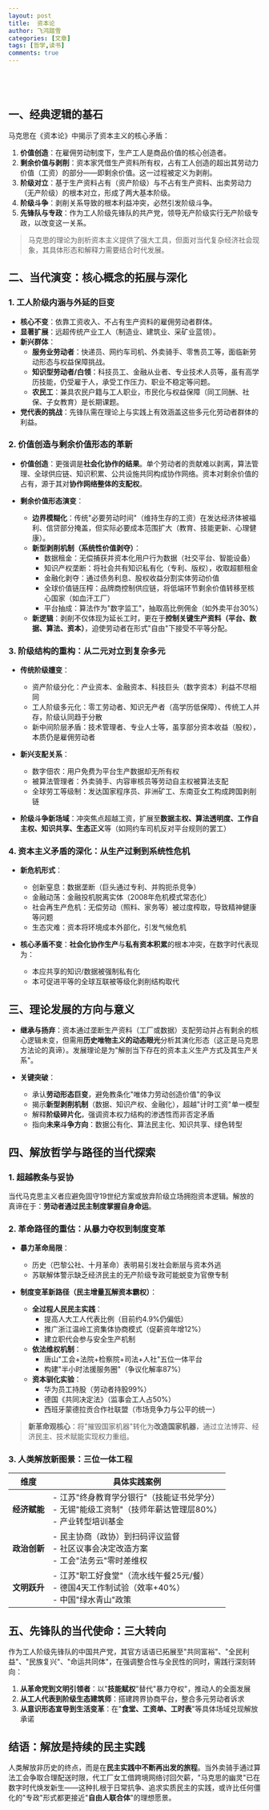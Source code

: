 ```yaml
---
layout: post
title:  资本论
author: 飞鸿踏雪
categories: [文章]
tags: [哲学,读书]
comments: true
---
```

<p style="
    color:white;
    border-radius: 15px 50px;
    background: var(--oc-orange-5);
    padding: 20px;
    
"> 
在数字资本主义的雇佣体系下，社会化协作劳动成为价值创造的源泉；资本通过垄断数据、算法与平台等新型生产资料，系统性占有劳动者创造的远超其劳动力再生产成本的价值——这种结构性剥夺构成当代剥削的本质。由此形成的跨国资本权力集团与碎片化劳动者（零工、知识无产者、数字佃农）的对立，正在全球价值链中重构阶级冲突。阶级斗争的核心场域已从工厂转向算法透明度、数据主权与生态正义的争夺。而工人阶级先锋队的使命，是领导多形态劳动者通过算法民主化与资本制度制衡，在文明跃升中实现人的解放。</p>

## 一、经典逻辑的基石

马克思在《资本论》中揭示了资本主义的核心矛盾：

1. **价值创造**：在雇佣劳动制度下，生产工人是商品价值的核心创造者。
2. **剩余价值与剥削**：资本家凭借生产资料所有权，占有工人创造的超出其劳动力价值（工资）的部分——即剩余价值。这一过程被定义为剥削。
3. **阶级对立**：基于生产资料占有（资产阶级）与不占有生产资料、出卖劳动力（无产阶级）的根本对立，形成了两大基本阶级。
4. **阶级斗争**：剥削关系导致的根本利益冲突，必然引发阶级斗争。
5. **先锋队与专政**：作为工人阶级先锋队的共产党，领导无产阶级实行无产阶级专政，以改变这一关系。

> 马克思的理论为剖析资本主义提供了强大工具，但面对当代复杂经济社会现象，其具体形态和解释力需要结合时代发展。

## 二、当代演变：核心概念的拓展与深化

### 1. 工人阶级内涵与外延的巨变

- **核心不变**：依靠工资收入、不占有生产资料的雇佣劳动者群体。
- **显著扩展**：远超传统产业工人（制造业、建筑业、采矿业蓝领）。
- **新兴群体**：
  - **服务业劳动者**：快递员、网约车司机、外卖骑手、零售员工等，面临新劳动形态与权益保障挑战。
  - **知识型劳动者/白领**：科技员工、金融从业者、专业技术人员等，虽有高学历技能，仍受雇于人，承受工作压力、职业不稳定等问题。
  - **农民工**：兼具农民户籍与工人职业，市民化与权益保障（同工同酬、社保、子女教育）是长期课题。
- **党代表的挑战**：先锋队需在理论上与实践上有效涵盖这些多元化劳动者群体的利益。

### 2. 价值创造与剩余价值形态的革新

- **价值创造**：更强调是**社会化协作的结果**。单个劳动者的贡献难以剥离，算法管理、全球供应链、知识积累、公共设施共同构成协作网络。资本对剩余价值的占有，源于其对**协作网络整体的支配权**。
  
- **剩余价值形态演变**：
  - **边界模糊化**：传统"必要劳动时间"（维持生存的工资）在发达经济体被福利、信贷部分掩盖，但实际必要成本范围扩大（教育、技能更新、心理健康）。
  - **新型剥削机制（系统性价值剥夺）**：
    - 数据租金：无偿捕获并资本化用户行为数据（社交平台、智能设备）
    - 知识产权垄断：将社会共有知识私有化（专利、版权），收取超额租金
    - 金融化剥夺：通过债务利息、股权收益分割实体劳动价值
    - 全球价值链压榨：品牌商控制供应链，将低端环节剩余价值转移至核心国家（如血汗工厂）
    - 平台抽成：算法作为"数字监工"，抽取高比例佣金（如外卖平台30%）
  - **新逻辑**：剥削不仅体现为延长工时，更在于**控制关键生产资料（平台、数据、算法、资本）**，迫使劳动者在形式"自由"下接受不平等分配。

### 3. 阶级结构的重构：从二元对立到复杂多元

- **传统阶级嬗变**：
  - 资产阶级分化：产业资本、金融资本、科技巨头（数字资本）利益不尽相同
  - 工人阶级多元化：零工劳动者、知识无产者（高学历低保障）、传统工人并存，阶级认同趋于分散
  - 新中间阶层矛盾：技术管理者、专业人士等，虽享部分资本收益（股权），本质仍是雇佣劳动者

- **新兴支配关系**：
  - 数字佃农：用户免费为平台生产数据却无所有权
  - 被算法管理者：外卖骑手、内容审核员等劳动自主权被算法支配
  - 全球劳工等级制：发达国家程序员、非洲矿工、东南亚女工构成跨国剥削链

- **阶级斗争新场域**：冲突焦点超越工资，扩展至**数据主权、算法透明度、工作自主权、知识共享、生态正义**等（如网约车司机反对平台规则的罢工）

### 4. 资本主义矛盾的深化：从生产过剩到系统性危机

- **新危机形式**：
  - 创新窒息：数据垄断（巨头通过专利、并购扼杀竞争）
  - 金融动荡：金融投机脱离实体（2008年危机模式常态化）
  - 社会再生产危机：无偿劳动（照料、家务等）被过度榨取，导致精神健康等问题
  - 生态灾难：资本将环境成本外部化，引发气候危机

- **核心矛盾不变**：**社会化协作生产**与**私有资本积累**的根本冲突，在数字时代表现为：
  - 本应共享的知识/数据被强制私有化
  - 本可促进平等的全球互联被等级化剥削结构取代

## 三、理论发展的方向与意义

- **继承与扬弃**：资本通过垄断生产资料（工厂或数据）支配劳动并占有剩余的核心逻辑未变，但需用**历史唯物主义的动态眼光**分析其演化形态（这正是马克思方法论的真谛）。发展理论是为"解剖当下存在的资本主义生产方式及其生产关系"。

- **关键突破**：
  - 承认**劳动形态巨变**，避免教条化"唯体力劳动创造价值"的争议
  - 揭示**新型剥削机制**（数据、知识产权、金融化），超越"计时工资"单一模型
  - 解释**阶级碎片化**，强调资本权力结构的渗透性而非否定矛盾
  - 指向**未来斗争方向**：数据公有化、算法民主化、知识共享、绿色转型

## 四、解放哲学与路径的当代探索

### 1. 超越教条与妥协

当代马克思主义者应避免固守19世纪方案或放弃阶级立场拥抱资本逻辑。解放的真谛在于：**劳动者通过民主制度掌握自身命运**。

### 2. 革命路径的重估：从暴力夺权到制度变革

- **暴力革命局限**：
  - 历史（巴黎公社、十月革命）表明易引发社会断层与资本外逃
  - 苏联解体警示缺乏经济民主的无产阶级专政可能蜕变为官僚专制

- **制度变革新路径（民主增量瓦解资本霸权）**：
  - **全过程人民民主实践**：
    - 提高人大工人代表比例（目前约4.9%仍偏低）
    - 推广浙江温岭工资集体协商模式（促薪资年增12%）
    - 建立职代会参与安全生产机制
  - **依法维权机制**：
    - 唐山"工会+法院+检察院+司法+人社"五位一体平台
    - 构建"半小时法援服务圈"（争议化解率87%）
  - **资本驯化实验**：
    - 华为员工持股（劳动者持股99%）
    - 德国《共同决定法》（监事会工人占50%）
    - 西班牙蒙德拉贡合作社联盟（市场竞争力与公平的统一）

> **新革命观核心**：将"摧毁国家机器"转化为**改造国家机器**，通过立法博弈、经济民主、技术赋能实现权力重组。

### 3. 人类解放新图景：三位一体工程

| 维度       | 具体实践案例                                                                 |
|------------|------------------------------------------------------------------------------|
| **经济赋能** | - 江苏"终身教育学分银行"（技能证书兑学分）<br>- 无锡"能级工资制"（技师年薪达管理层80%）<br>- 产业转型培训基金 |
| **政治创新** | - 民主协商（政协）到扫码评议监督<br>- 社区议事会决定改造方案<br>- 工会"法务云"零时差维权 |
| **文明跃升** | - 江苏"职工好食堂"（流水线午餐25元/餐）<br>- 德国4天工作制试验（效率+40%）<br>- 中国"绿水青山"政策 |

## 五、先锋队的当代使命：三大转向

作为工人阶级先锋队的中国共产党，其官方话语已拓展至"共同富裕"、"全民利益"、"民族复兴"、"命运共同体"，在强调整合性与全民性的同时，需践行深刻转向：

1. **从革命党到文明引领者**：以"**技能赋权**"替代"暴力夺权"，推动人的全面发展
2. **从工人代表到阶级生态建筑师**：搭建跨界协商平台，整合多元劳动者诉求
3. **从意识形态宣导到生活变革**：在"**食堂、工资单、工时表**"等具体场域兑现解放承诺

## 结语：解放是持续的民主实践

人类解放非历史的终点，而是在**民主实践中不断再出发的旅程**。当外卖骑手通过算法工会争取合理配送时限，代工厂女工借跨境网络讨回欠薪，"马克思的幽灵"已在数字时代焕发新生——这种扎根于日常抗争、追求实质民主的实践，或许比任何僵化的"专政"形式都更接近"**自由人联合体**"的理想愿景。